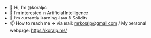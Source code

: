 - 👋 Hi, I’m @koralpc
- 👀 I’m interested in Artificial Intelligence
- 🌱 I’m currently learning Java & Solidity
- 📫 How to reach me -> via mail: mrkoralp@gmail.com / My personal webpage: https://koralp.me/

<!---
koralpc/koralpc is a ✨ special ✨ repository because its `README.md` (this file) appears on your GitHub profile.
You can click the Preview link to take a look at your changes.
--->
